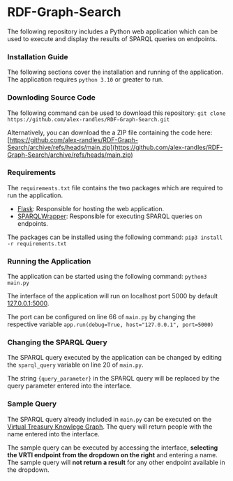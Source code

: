 # RDF-Graph-Search

The following repository includes a Python web application which can be used to execute and display the results of SPARQL queries on endpoints.



### Installation Guide
The following sections cover the installation and running of the application. The application requires `python 3.10` or greater to run.
### Downloding Source Code 
The following command can be used to download this repository: `git clone https://github.com/alex-randles/RDF-Graph-Search.git`

Alternatively, you can download the a ZIP file containing the code here: [https://github.com/alex-randles/RDF-Graph-Search/archive/refs/heads/main.zip](https://github.com/alex-randles/RDF-Graph-Search/archive/refs/heads/main.zip)
### Requirements 
The `requirements.txt` file contains the two packages which are required to run the application. 
* [Flask](https://pythonbasics.org/what-is-flask-python/): Responsible for hosting the web application. 
* [SPARQLWrapper](https://rdflib.dev/sparqlwrapper/doc/1.8.5/main.html): Responsible for executing SPARQL queries on endpoints. 

The packages can be installed using the following command: `pip3 install -r requirements.txt` 
### Running the Application
The application can be started using the following command: `python3 main.py`

The interface of the application will run on localhost port 5000 by default [127.0.0.1:5000](http://127.0.0.1:5000).

The port can be configured on line 66 of `main.py` by changing the respective variable `app.run(debug=True, host="127.0.0.1", port=5000)`

### Changing the SPARQL Query
The SPARQL query executed by the application can be changed by editing the `sparql_query` variable on line 20 of `main.py`. 

The string `{query_parameter}` in the SPARQL query will be replaced by the query parameter entered into the interface.

### Sample Query 
The SPARQL query already included in `main.py` can be executed on the [Virtual Treasury Knowlege Graph](https://virtualtreasury.ie/knowledge-graph). The query will return people with the name entered into the interface. 

The sample query can be executed by accessing the interface, **selecting the VRTI endpoint from the dropdown on the right** and entering a name. The sample query will **not return a result** for any other endpoint available in the dropdown.
